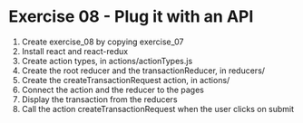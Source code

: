 # Exercise 08 - Plug it with an API

1. Create exercise_08 by copying exercise_07
2. Install react and react-redux
3. Create action types, in actions/actionTypes.js
4. Create the root reducer and the transactionReducer, in reducers/
5. Create the createTransactionRequest action, in actions/
6. Connect the action and the reducer to the pages
7. Display the transaction from the reducers
8. Call the action createTransactionRequest when the user clicks on submit

